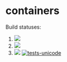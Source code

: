 # containers

Build statuses:

1. [![](https://github.com/mariagerges/week8_containers/workflows/tests-fibonacci/badge.svg)](https://github.com/mariagerges/week8_containers/actions?query=workflow%3Atests-fibonacci)
1. [![](https://github.com/mariagerges/week8_containers/workflows/tests-range/badge.svg)](https://github.com/mariagerges/week8_containers/actions?query=workflow%3Atests-range)
1. [![](https://github.com/mariagerges/week8_containers/workflows/tests-unicode/badge.svg)](https://github.com/mariagerges/week8_containers/actions?query=workflow%3Atests-unicode.yml)
[![tests-unicode](https://github.com/mariagerges/week8_containers/actions/workflows/tests-unicode.yml/badge.svg?branch=unicode)](https://github.com/mariagerges/week8_containers/actions/workflows/tests-unicode.yml)
